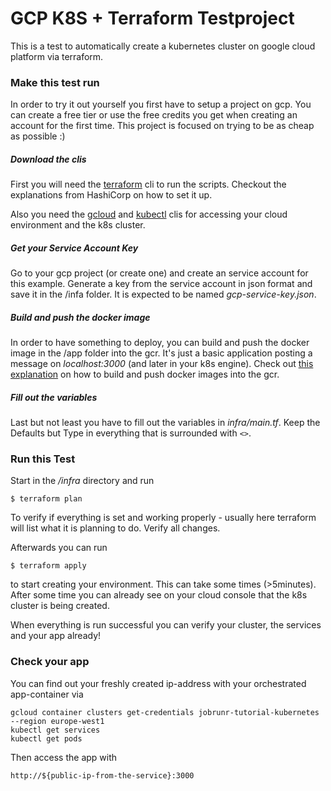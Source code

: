 # GCP K8S + Terraform Testproject
This is a test to automatically create a kubernetes cluster on google cloud platform via terraform.

### Make this test run
In order to try it out yourself you first have to setup a project on gcp. 
You can create a free tier or use the free credits you get when creating an account for the first time.
This project is focused on trying to be as cheap as possible :) 

##### Download the clis
First you will need the [terraform](https://www.terraform.io/downloads.html) cli to run the scripts.
Checkout the explanations from HashiCorp on how to set it up.

Also you need the [gcloud](https://cloud.google.com/sdk/downloads) and 
[kubectl](https://kubernetes.io/docs/tasks/tools/install-kubectl/) clis for accessing your cloud environment and the k8s cluster.

##### Get your Service Account Key
Go to your gcp project (or create one) and create an service account for this example. 
Generate a key from the service account in json format and save it in the /infa folder. 
It is expected to be named *gcp-service-key.json*.

##### Build and push the docker image
In order to have something to deploy, you can build and push the docker image in the /app folder into the gcr.
It's just a basic application posting a message on *localhost:3000* (and later in your k8s engine).
Check out [this explanation](https://cloud.google.com/container-registry/docs/pushing-and-pulling) on how to build and push docker images into the gcr.

##### Fill out the variables
Last but not least you have to fill out the variables in *infra/main.tf*. 
Keep the Defaults but Type in everything that is surrounded with `<>`.
 
### Run this Test
Start in the */infra* directory and run 
```
$ terraform plan
```
To verify if everything is set and working properly - usually here terraform will list what it is planning to do.
Verify all changes. 

Afterwards you can run
```
$ terraform apply
```
to start creating your environment. This can take some times (>5minutes).
After some time you can already see on your cloud console that the k8s cluster is being created.

When everything is run successful you can verify your cluster, the services and your app already!

### Check your app
You can find out your freshly created ip-address with your orchestrated app-container via
```
gcloud container clusters get-credentials jobrunr-tutorial-kubernetes --region europe-west1
kubectl get services
kubectl get pods
```
Then access the app with 
```
http://${public-ip-from-the-service}:3000
```